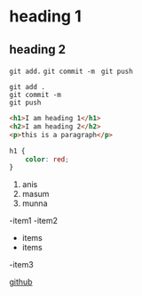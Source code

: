 # heading 1
## heading 2

`git add.`
`git commit -m `
`git push`

```
git add .
git commit -m
git push  
```

```html
<h1>I am heading 1</h1>
<h2>I am heading 2</h2>
<p>this is a paragraph</p>
```

```css
h1 {
    color: red;
}
```

1. anis
2. masum
3. munna

-item1
-item2
 - items
 - items

-item3

[github](https://github.com/masumbillah99)